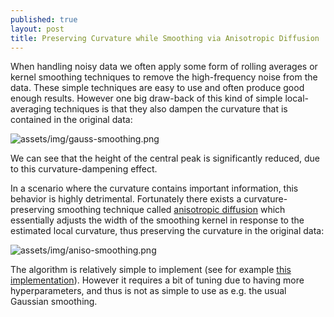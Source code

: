 ```yaml
---
published: true
layout: post
title: Preserving Curvature while Smoothing via Anisotropic Diffusion
---
```


When handling noisy data we often apply some form of rolling averages or kernel smoothing techniques to remove the high-frequency noise from the data. These simple techniques are easy to use and often produce good enough results. However one big draw-back of this kind of simple local-averaging techniques is that they also dampen the curvature that is contained in the original data:

![assets/img/gauss-smoothing.png]({{site.baseurl}}/assets/img/gauss-smoothing.png)

We can see that the height of the central peak is significantly reduced, due to this curvature-dampening effect.

In a scenario where the curvature contains important information, this behavior is highly detrimental. Fortunately there exists a curvature-preserving smoothing technique called [anisotropic diffusion](https://en.wikipedia.org/wiki/Anisotropic_diffusion) which essentially adjusts the width of the smoothing kernel in response to the estimated local curvature, thus preserving the curvature in the original data:

![assets/img/aniso-smoothing.png]({{site.baseurl}}/assets/img/aniso-smoothing.png)

The algorithm is relatively simple to implement (see for example [this implementation](https://www.cs.sfu.ca/~stella/papers/blairthesis/main/node25.html)). However it requires a bit of tuning due to having more hyperparameters, and thus is not as simple to use as e.g. the usual Gaussian smoothing.

